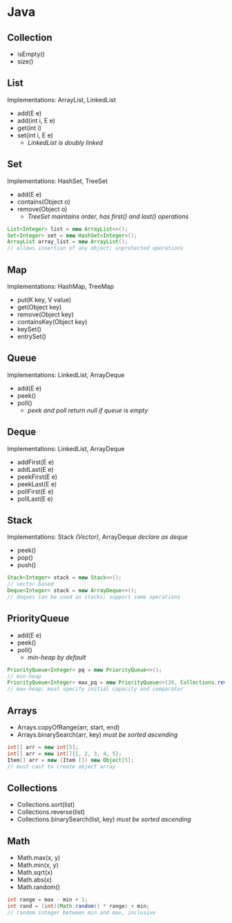 # Java

## Collection

- isEmpty()
- size()

## List
Implementations: ArrayList, LinkedList
- add(E e)
- add(int i, E e)
- get(int i)
- set(int i, E e)
    - *LinkedList is doubly linked*

## Set
Implementations: HashSet, TreeSet

- add(E e)
- contains(Object o)
- remove(Object o)
    - *TreeSet maintains order, has first() and last() operations*

```java
List<Integer> list = new ArrayList<>();
Set<Integer> set = new HashSet<Integer>();
ArrayList array_list = new ArrayList();
// allows insertion of any object; unprotected operations
```

## Map
Implementations: HashMap, TreeMap

- put(K key, V value)
- get(Object key)
- remove(Object key)
- containsKey(Object key)
- keySet()
- entrySet()

## Queue
Implementations: LinkedList, ArrayDeque

- add(E e)
- peek()
- poll()
    - *peek and poll return null if queue is empty*

## Deque
Implementations: LinkedList, ArrayDeque

- addFirst(E e)
- addLast(E e)
- peekFirst(E e)
- peekLast(E e)
- pollFirst(E e)
- pollLast(E e)

## Stack
Implementations: Stack *(Vector)*, ArrayDeque *declare as deque*

- peek()
- pop()
- push()

```java
Stack<Integer> stack = new Stack<>();
// vector based
Deque<Integer> stack = new ArrayDeque<>();
// deques can be used as stacks; support same operations
```

## PriorityQueue

- add(E e)
- peek()
- poll()
    - *min-heap by default*

```java
PriorityQueue<Integer> pq = new PriorityQueue<>();
// min-heap
PriorityQueue<Integer> max_pq = new PriorityQueue<>(20, Collections.reverseOrder());
// max-heap; must specify initial capacity and comparator
```

## Arrays

- Arrays.copyOfRange(arr, start, end)
- Arrays.binarySearch(arr, key) *must be sorted ascending*

```java
int[] arr = new int[5];
int[] arr = new int[]{1, 2, 3, 4, 5};
Item[] arr = new (Item []) new Object[5];
// must cast to create object array
```

## Collections

- Collections.sort(list)
- Collections.reverse(list)
- Collections.binarySearch(list, key) *must be sorted ascending*

## Math
- Math.max(x, y)
- Math.min(x, y)
- Math.sqrt(x)
- Math.abs(x)
- Math.random()

```java
int range = max - min + 1;
int rand = (int)(Math.random() * range) + min;
// random integer between min and max, inclusive
```